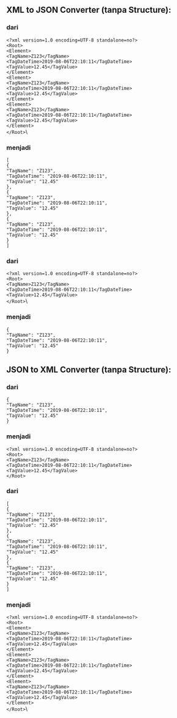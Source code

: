 ## XML to JSON Converter (tanpa Structure):
### dari
`<?xml version=1.0 encoding=UTF-8 standalone=no?>`\
`<Root>`\
	`<Element>`\
		`<TagName>Z123</TagName>`\
		`<TagDateTime>2019-08-06T22:10:11</TagDateTime>`\
		`<TagValue>12.45</TagValue>`\
	`</Element>`\
	`<Element>`\
		`<TagName>Z123</TagName>`\
		`<TagDateTime>2019-08-06T22:10:11</TagDateTime>`\
		`<TagValue>12.45</TagValue>`\
	`</Element>`\
	`<Element>`\
		`<TagName>Z123</TagName>`\
		`<TagDateTime>2019-08-06T22:10:11</TagDateTime>`\
		`<TagValue>12.45</TagValue>`\
	`</Element>`\
`</Root>`\

### menjadi
`[`\
	`{`\
		`"TagName": "Z123",`\
		`"TagDateTime": "2019-08-06T22:10:11",`\
		`"TagValue": "12.45"`\
	`},`\
	`{`\
		`"TagName": "Z123",`\
		`"TagDateTime": "2019-08-06T22:10:11",`\
		`"TagValue": "12.45"`\
	`},`\
	`{`\
		`"TagName": "Z123",`\
		`"TagDateTime": "2019-08-06T22:10:11",`\
		`"TagValue": "12.45"`\
	`}`\
`]`

### dari
`<?xml version=1.0 encoding=UTF-8 standalone=no?>`\
`<Root>`\
	`<TagName>Z123</TagName>`\
	`<TagDateTime>2019-08-06T22:10:11</TagDateTime>`\
	`<TagValue>12.45</TagValue>`\
`</Root>`\

### menjadi

`{`\
	`"TagName": "Z123",`\
	`"TagDateTime": "2019-08-06T22:10:11",`\
	`"TagValue": "12.45"`\
`}`

## JSON to XML Converter (tanpa Structure):
### dari

`{`\
	`"TagName": "Z123",`\
	`"TagDateTime": "2019-08-06T22:10:11",`\
	`"TagValue": "12.45"`\
`}`

### menjadi
`<?xml version=1.0 encoding=UTF-8 standalone=no?>`\
`<Root>`\
	`<TagName>Z123</TagName>`\
	`<TagDateTime>2019-08-06T22:10:11</TagDateTime>`\
	`<TagValue>12.45</TagValue>`\
`</Root>`

### dari
`[`\
	`{`\
		`"TagName": "Z123",`\
		`"TagDateTime": "2019-08-06T22:10:11",`\
		`"TagValue": "12.45"`\
	`},`\
	`{`\
		`"TagName": "Z123",`\
		`"TagDateTime": "2019-08-06T22:10:11",`\
		`"TagValue": "12.45"`\
	`},`\
	`{`\
		`"TagName": "Z123",`\
		`"TagDateTime": "2019-08-06T22:10:11",`\
		`"TagValue": "12.45"`\
	`}`\
`]`

### menjadi
`<?xml version=1.0 encoding=UTF-8 standalone=no?>`\
`<Root>`\
	`<Element>`\
		`<TagName>Z123</TagName>`\
		`<TagDateTime>2019-08-06T22:10:11</TagDateTime>`\
		`<TagValue>12.45</TagValue>`\
	`</Element>`\
	`<Element>`\
		`<TagName>Z123</TagName>`\
		`<TagDateTime>2019-08-06T22:10:11</TagDateTime>`\
		`<TagValue>12.45</TagValue>`\
	`</Element>`\
	`<Element>`\
		`<TagName>Z123</TagName>`\
		`<TagDateTime>2019-08-06T22:10:11</TagDateTime>`\
		`<TagValue>12.45</TagValue>`\
	`</Element>`\
`</Root>`\
